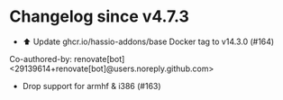 # Changelog since v4.7.3
- ⬆️ Update ghcr.io/hassio-addons/base Docker tag to v14.3.0 (#164)

Co-authored-by: renovate[bot] <29139614+renovate[bot]@users.noreply.github.com> 
- Drop support for armhf & i386 (#163) 
